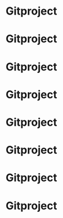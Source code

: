 # Gitproject
# Gitproject
# Gitproject
# Gitproject
# Gitproject
# Gitproject
# Gitproject
# Gitproject

